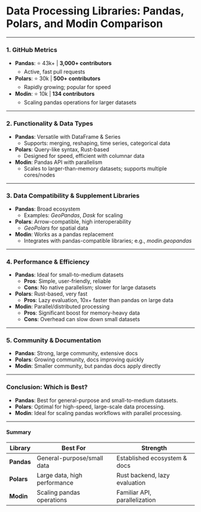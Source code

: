 # Data Processing Libraries: Pandas, Polars, and Modin Comparison

---

### 1. GitHub Metrics

- **Pandas**: ⭐ 43k+ | **3,000+ contributors**
  - Active, fast pull requests
- **Polars**: ⭐ 30k | **500+ contributors**
  - Rapidly growing; popular for speed
- **Modin**: ⭐ 10k | **134 contributors**
  - Scaling pandas operations for larger datasets

---

### 2. Functionality & Data Types

- **Pandas**: Versatile with DataFrame & Series
  - Supports: merging, reshaping, time series, categorical data
- **Polars**: Query-like syntax, Rust-based
  - Designed for speed, efficient with columnar data
- **Modin**: Pandas API with parallelism
  - Scales to larger-than-memory datasets; supports multiple cores/nodes

---

### 3. Data Compatibility & Supplement Libraries

- **Pandas**: Broad ecosystem
  - Examples: *GeoPandas*, *Dask* for scaling
- **Polars**: Arrow-compatible, high interoperability
  - *GeoPolars* for spatial data
- **Modin**: Works as a pandas replacement
  - Integrates with pandas-compatible libraries; e.g., *modin.geopandas*

---

### 4. Performance & Efficiency

- **Pandas**: Ideal for small-to-medium datasets
  - **Pros**: Simple, user-friendly, reliable
  - **Cons**: No native parallelism; slower for large datasets
- **Polars**: Rust-based, very fast
  - **Pros**: Lazy evaluation, 10x+ faster than pandas on large data
- **Modin**: Parallel/distributed processing
  - **Pros**: Significant boost for memory-heavy data
  - **Cons**: Overhead can slow down small datasets

---

### 5. Community & Documentation

- **Pandas**: Strong, large community, extensive docs
- **Polars**: Growing community, docs improving quickly
- **Modin**: Smaller community, but pandas docs apply directly

---

### Conclusion: Which is Best?

- **Pandas**: Best for general-purpose and small-to-medium datasets.
- **Polars**: Optimal for high-speed, large-scale data processing.
- **Modin**: Ideal for scaling pandas workflows with parallel processing.

---

#### Summary

| Library  | Best For                    | Strength                        |
|----------|------------------------------|---------------------------------|
| **Pandas** | General-purpose/small data  | Established ecosystem & docs    |
| **Polars** | Large data, high performance | Rust backend, lazy evaluation   |
| **Modin**  | Scaling pandas operations   | Familiar API, parallelization   |
